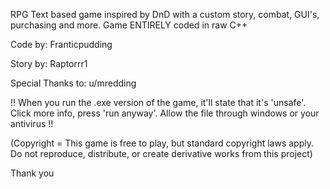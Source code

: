 RPG Text based game inspired by DnD with a custom story, combat, GUI's, purchasing and more.
Game ENTIRELY coded in raw C++

Code by:
 Franticpudding
 
Story by:
 Raptorrr1

Special Thanks to: u/mredding

!! When you run the .exe version of the game, it'll state that it's 'unsafe'. Click more info, press 'run anyway'. Allow the file through windows or your antivirus !!

(Copyright = This game is free to play, but standard copyright laws apply. Do not reproduce, distribute, or create derivative works from this project)

Thank you

